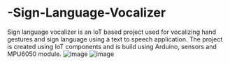 # -Sign-Language-Vocalizer
Sign language vocalizer is an IoT based project used for vocalizing hand gestures and sign language using a text to speech application. The project is created using IoT components and is build using Arduino, sensors and MPU6050 module.
![image](https://github.com/TanishkGit/-Sign-Language-Vocalizer/assets/149495026/94f49b99-fef7-48a3-8515-e092e03da232)
![image](https://github.com/TanishkGit/-Sign-Language-Vocalizer/assets/149495026/9fc5367f-d638-4783-9552-8562e73e5c20)
